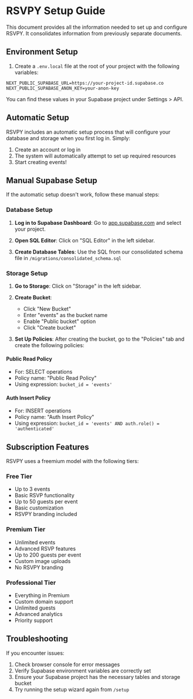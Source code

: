 # RSVPY Setup Guide

This document provides all the information needed to set up and configure RSVPY. It consolidates information from previously separate documents.

## Environment Setup

1. Create a `.env.local` file at the root of your project with the following variables:

```
NEXT_PUBLIC_SUPABASE_URL=https://your-project-id.supabase.co
NEXT_PUBLIC_SUPABASE_ANON_KEY=your-anon-key
```

You can find these values in your Supabase project under Settings > API.

## Automatic Setup

RSVPY includes an automatic setup process that will configure your database and storage when you first log in. Simply:

1. Create an account or log in
2. The system will automatically attempt to set up required resources
3. Start creating events!

## Manual Supabase Setup

If the automatic setup doesn't work, follow these manual steps:

### Database Setup

1. **Log in to Supabase Dashboard**: Go to [app.supabase.com](https://app.supabase.com) and select your project.

2. **Open SQL Editor**: Click on "SQL Editor" in the left sidebar.

3. **Create Database Tables**: Use the SQL from our consolidated schema file in `/migrations/consolidated_schema.sql`

### Storage Setup

1. **Go to Storage**: Click on "Storage" in the left sidebar.

2. **Create Bucket**:
   - Click "New Bucket"
   - Enter "events" as the bucket name
   - Enable "Public bucket" option
   - Click "Create bucket"

3. **Set Up Policies**: After creating the bucket, go to the "Policies" tab and create the following policies:

#### Public Read Policy
- For: SELECT operations
- Policy name: "Public Read Policy"
- Using expression: `bucket_id = 'events'`

#### Auth Insert Policy
- For: INSERT operations
- Policy name: "Auth Insert Policy"
- Using expression: `bucket_id = 'events' AND auth.role() = 'authenticated'`

## Subscription Features

RSVPY uses a freemium model with the following tiers:

### Free Tier
- Up to 3 events
- Basic RSVP functionality
- Up to 50 guests per event
- Basic customization
- RSVPY branding included

### Premium Tier
- Unlimited events
- Advanced RSVP features
- Up to 200 guests per event
- Custom image uploads
- No RSVPY branding

### Professional Tier
- Everything in Premium
- Custom domain support
- Unlimited guests
- Advanced analytics
- Priority support

## Troubleshooting

If you encounter issues:

1. Check browser console for error messages
2. Verify Supabase environment variables are correctly set
3. Ensure your Supabase project has the necessary tables and storage bucket
4. Try running the setup wizard again from `/setup`
